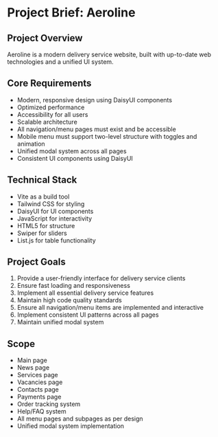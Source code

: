 # Project Brief: Aeroline

## Project Overview
Aeroline is a modern delivery service website, built with up-to-date web technologies and a unified UI system.

## Core Requirements
- Modern, responsive design using DaisyUI components
- Optimized performance
- Accessibility for all users
- Scalable architecture
- All navigation/menu pages must exist and be accessible
- Mobile menu must support two-level structure with toggles and animation
- Unified modal system across all pages
- Consistent UI components using DaisyUI

## Technical Stack
- Vite as a build tool
- Tailwind CSS for styling
- DaisyUI for UI components
- JavaScript for interactivity
- HTML5 for structure
- Swiper for sliders
- List.js for table functionality

## Project Goals
1. Provide a user-friendly interface for delivery service clients
2. Ensure fast loading and responsiveness
3. Implement all essential delivery service features
4. Maintain high code quality standards
5. Ensure all navigation/menu items are implemented and interactive
6. Implement consistent UI patterns across all pages
7. Maintain unified modal system

## Scope
- Main page
- News page
- Services page
- Vacancies page
- Contacts page
- Payments page
- Order tracking system
- Help/FAQ system
- All menu pages and subpages as per design
- Unified modal system implementation 